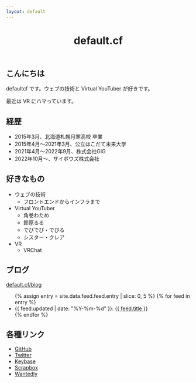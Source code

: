 ```yaml
---
layout: default
---
```


<header>
  <div class="header-inner">
    <h1>default.cf</h1>
  </div>
</header>

<main>
  <section>
    <h2>こんにちは</h2>
    <p>defaultcf です。ウェブの技術と Virtual YouTuber が好きです。</p>
    <p>最近は VR にハマっています。</p>
  </section>

  <section>
    <h2>経歴</h2>
    <ul>
      <li>2015年3月、北海道札幌月寒高校 卒業</li>
      <li>2015年4月～2021年3月、公立はこだて未来大学</li>
      <li>2021年4月～2022年9月、株式会社GIG</li>
      <li>2022年10月～、サイボウズ株式会社</li>
    </ul>
  </section>

  <section>
    <h2>好きなもの</h2>
    <ul>
      <li>ウェブの技術
        <ul>
          <li>フロントエンドからインフラまで</li>
        </ul>
      </li>
      <li>Virtual YouTuber
        <ul>
          <li>角巻わため</li>
          <li>鈴原るる</li>
          <li>でびでび・でびる</li>
          <li>シスター・クレア</li>
        </ul>
      </li>
      <li>VR
        <ul>
          <li>VRChat</li>
        </ul>
      </li>
    </ul>
  </section>

  <section>
    <h2>ブログ</h2>
    <p>
      <a href="https://default.cf/blog/">default.cf/blog</a>
    </p>
    <ul>
      {% assign entry = site.data.feed.feed.entry | slice: 0, 5 %}
      {% for feed in entry %}
        <li>
          {{ feed.updated | date: "%Y-%m-%d" }}:
          <a href="{{ feed.id }}">{{ feed.title }}</a>
        </li>
      {% endfor %}
    </ul>
  </section>

  <section>
    <h2>各種リンク</h2>
    <ul class="links">
      <li>
        <a href="https://github.com/defaultcf" target="_blank" rel="noopener">
          <i class="fab fa-github fa-fw fa-3x" title="GitHub"></i>GitHub
        </a>
      </li>
      <li>
        <a href="https://twitter.com/defaultcf" target="_blank" rel="noopener">
          <i class="fab fa-twitter fa-fw fa-3x" title="Twitter"></i>Twitter
        </a>
      </li>
      <li>
        <a href="https://keybase.io/defaultcf" target="_blank" rel="noopener">
          <i class="fab fa-keybase fa-fw fa-3x" title="Keybase"></i>Keybase
        </a>
      </li>
      <li>
        <a href="https://scrapbox.io/defaultcf" target="_blank" rel="noopener">
          <i class="fas fa-sticky-note fa-fw fa-3x" title="Scrapbox"></i>Scrapbox
        </a>
      </li>
      <li>
        <a href="https://www.wantedly.com/id/defaultcf" target="_blank" rel="noopener">
          <i class="fas fa-link fa-fw fa-3x" title="Wantedly"></i>Wantedly
        </a>
      </li>
    </ul>
  </section>
</main>